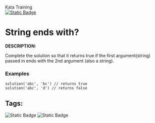 Kata Training <br>
[![Static Badge](https://img.shields.io/badge/7kyu%20-%20black?style=flat&logo=codewars&labelColor=B1361E&color=black)](Javascript/7kyu)

# String ends with?

**DESCRIPTION:**

Complete the solution so that it returns true if the first argument(string) passed in ends with the 2nd argument (also a string).

### Examples

```
solution('abc', 'bc') // returns true
solution('abc', 'd') // returns false
```

## Tags:

![Static Badge](https://img.shields.io/badge/fundamentals%20-%20purple?style=plastic) ![Static Badge](https://img.shields.io/badge/strings%20-%20blue?style=plastic) 